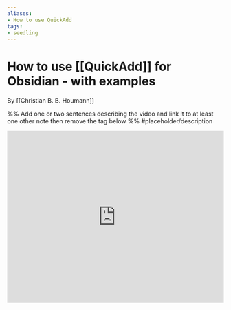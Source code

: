 ```yaml
---
aliases: 
- How to use QuickAdd
tags:
- seedling
---
```


# How to use [[QuickAdd]] for Obsidian - with examples

By [[Christian B. B. Houmann]]

%% Add one or two sentences describing the video and link it to at least one other note then remove the tag below %%
#placeholder/description 

<iframe width="100%" height="400px" src="https://www.youtube.com/embed/gYK3VDQsZJo" title="YouTube video player" frameborder="0" allow="accelerometer; autoplay; clipboard-write; encrypted-media; gyroscope; picture-in-picture" allowfullscreen></iframe>